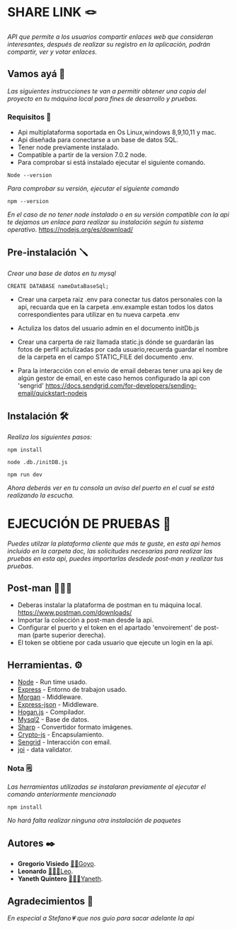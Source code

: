 
# SHARE LINK 🪢

_API que permite a los usuarios compartir enlaces web que consideran interesantes, después de realizar su registro en la aplicación, podrán compartir, ver y votar enlaces._

## Vamos ayá 🚀

_Las siguientes instrucciones te van a permitir obtener una copia del proyecto en tu máquina local para fines de desarrollo y pruebas._


### Requisitos 🚦

* Api multiplataforma soportada en Os Linux,windows 8,9,10,11 y mac.
* Api diseñada para conectarse a un base de datos SQL.
* Tener node previamente instalado.
* Compatible a partir de la version 7.0.2 node.
* Para comprobar si está instalado ejecutar el siguiente comando.

```
Node --version
```
_Para comprobar su versión, ejecutar el siguiente comando_

```
npm --version
```
_En el caso de no tener node instalado o en su versión compatible con la api te dejamos un enlace para realizar su instalación según tu sistema operativo_.
https://nodejs.org/es/download/


## Pre-instalación 🪛

_Crear una base de datos en tu mysql_

```
CREATE DATABASE nameDataBaseSql;
```
* Crear una carpeta raiz .env para conectar tus datos personales con la api, recuarda que en la carpeta .env.example estan todos los datos correspondientes para utilizar en tu nueva carpeta .env

* Actuliza los datos del usuario admin en el documento initDb.js

* Crear una carperta de raiz llamada static.js dónde se guardarán las fotos de perfil actulizadas por cada usuario,recuerda guardar el nombre de la carpeta en el campo STATIC_FILE del documento .env.

* Para la interacción con el envio de email deberas tener una api key de algún gestor de email, en este caso hemos configurado la api con 'sengrid'
https://docs.sendgrid.com/for-developers/sending-email/quickstart-nodejs

## Instalación 🛠

_Realiza los siguientes pasos:_

```
npm install
```
```
node .db./initDB.js
```
```
npm run dev
```

_Ahora deberás ver en tu consola un aviso del puerto en el cual se está realizando la escucha._

# EJECUCIÓN DE PRUEBAS 📝

_Puedes utilzar la plataforma cliente que más te guste, en esta api hemos incluido en la carpeta doc, las solicitudes necesarias para realizar las pruebas en esta api, puedes importarlas desdede post-man y realizar tus pruebas._

## Post-man 👨🏼‍🚀
* Deberas instalar la plataforma de postman en tu máquina local.
https://www.postman.com/downloads/
* Importar la colección a post-man desde la api.
* Configurar el puerto y el token en el apartado 'envoirement' de post-man (parte superior derecha).
* El token se obtiene por cada usuario que ejecute un login en la api.

## Herramientas. ⚙️
* [Node](https://nodejs.org/es/docs/) - Run time usado.
* [Express](http://expressjs.com/es/) - Entorno de trabajon usado.
* [Morgan](https://www.npmjs.com/package/morgan) - Middleware.
* [Express-json](https://www.npmjs.com/package/express-json) - Middleware.
* [Hogan.js](https://www.npmjs.com/package/hogan.js/v/3.0.2) - Compilador.
* [Mysql2](https://www.npmjs.com/package/mysql2) - Base de datos.
* [Sharp](https://www.npmjs.com/package/sharp) - Convertidor formato imágenes.
* [Crypto-js](https://www.npmjs.com/package/crypto-js) - Encapsulamiento.
* [Sengrid](https://www.npmjs.com/package/@sendgrid/mail) - Interacción con email.
* [joi](https://www.npmjs.com/package/joi) - data validator.

### Nota 🗒
_Las herramientas utilizadas se instalaran previamente al ejecutar el comando anteriormente mencionado_
```
npm install
```
_No hará falta realizar ninguna otra instalación de paquetes_

## Autores ✒️
* **Gregorio Visiedo**  [🧔🏽Goyo](https://github.com/gvisiedo).
* **Leonardo** [👨🏽‍🦱Leo](https://github.com/Lenard743).
* **Yaneth Quintero** [👱🏽‍♀️Yaneth](https://github.com/tenayquintero).


## Agradecimientos 🎁
_En especial a Stefano💗 que nos guio para sacar adelante la api_

































